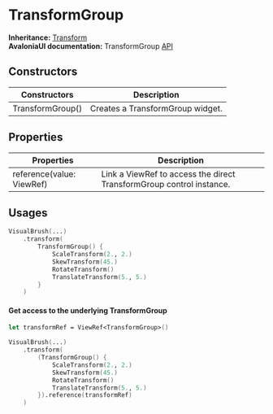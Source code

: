# TransformGroup

**Inheritance:** [Transform](../../transform.md)\
**AvaloniaUI documentation:** TransformGroup [API](https://reference.avaloniaui.net/api/Avalonia.Media/TransformGroup/)

## Constructors

| Constructors     | Description                      |
| ---------------- | -------------------------------- |
| TransformGroup() | Creates a TransformGroup widget. |

## Properties

| Properties                | Description                                                          |
| ------------------------- | -------------------------------------------------------------------- |
| reference(value: ViewRef) | Link a ViewRef to access the direct TransformGroup control instance. |

## Usages

```fsharp
VisualBrush(...)
    .transform(
        TransformGroup() {
            ScaleTransform(2., 2.)
            SkewTransform(45.)
            RotateTransform()
            TranslateTransform(5., 5.)
        }
    )
```

#### Get access to the underlying TransformGroup

```fsharp
let transformRef = ViewRef<TransformGroup>()

VisualBrush(...)
    .transform(
        (TransformGroup() {
            ScaleTransform(2., 2.)
            SkewTransform(45.)
            RotateTransform()
            TranslateTransform(5., 5.)
        }).reference(transformRef)
    )
```
